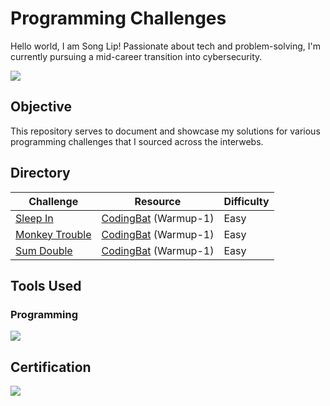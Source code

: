 # Programming Challenges

Hello world, I am Song Lip! Passionate about tech and problem-solving, I'm currently pursuing a mid-career transition into cybersecurity.

<a href="https://www.linkedin.com/in/song-lip-lim/"><img src="https://img.shields.io/badge/-LinkedIn-0072b1?&style=for-the-badge&logo=linkedin&logoColor=white" /></a>

## Objective

This repository serves to document and showcase my solutions for various programming challenges that I sourced across the interwebs.

## Directory

| Challenge          | Resource           | Difficulty         |
|--------------------|--------------------|--------------------|
|<a href="Sleep In/README.md">Sleep In</a>|<a href="https://codingbat.com/python">CodingBat</a> (Warmup-1)|Easy|
|<a href="Monkey Trouble/README.md">Monkey Trouble</a>|<a href="https://codingbat.com/python">CodingBat</a> (Warmup-1)|Easy|
|<a href="Sum Double/README.md">Sum Double</a>|<a href="https://codingbat.com/python">CodingBat</a> (Warmup-1)|Easy|

## Tools Used

### Programming
<div>
    <img src="https://img.shields.io/badge/-Python-3776AB?&style=for-the-badge&logo=Python&logoColor=white" />
</div>

## Certification
<div>
    <a href="https://coursera.org/share/1a7721968c5913a303e5f9c81517ea2e"><img src="https://images.credly.com/size/340x340/images/0bf0f2da-a699-4c82-82e2-56dcf1f2e1c7/image.png" /></a>
</div>
